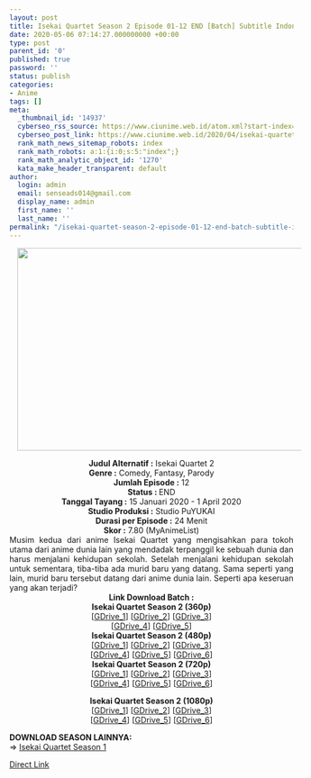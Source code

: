 ```yaml
---
layout: post
title: Isekai Quartet Season 2 Episode 01-12 END [Batch] Subtitle Indonesia
date: 2020-05-06 07:14:27.000000000 +00:00
type: post
parent_id: '0'
published: true
password: ''
status: publish
categories:
- Anime
tags: []
meta:
  _thumbnail_id: '14937'
  cyberseo_rss_source: https://www.ciunime.web.id/atom.xml?start-index=751&max-results=150
  cyberseo_post_link: https://www.ciunime.web.id/2020/04/isekai-quartet-season-2-episode-01-12.html
  rank_math_news_sitemap_robots: index
  rank_math_robots: a:1:{i:0;s:5:"index";}
  rank_math_analytic_object_id: '1270'
  kata_make_header_transparent: default
author:
  login: admin
  email: senseads014@gmail.com
  display_name: admin
  first_name: ''
  last_name: ''
permalink: "/isekai-quartet-season-2-episode-01-12-end-batch-subtitle-indonesia/"
---
```

<div class="separator" style="clear: both; text-align: center;"><a href="https://1.bp.blogspot.com/-JE7-9i2pMhU/Xh8eby0PTdI/AAAAAAAAd4Q/-EwwYaNImZcPFbwLBQmgLrd1oKdWi9fUwCLcBGAsYHQ/s1600/Isekai%2BQuartet%2BSeason%2B2.jpg" imageanchor="1" style="margin-left: 1em; margin-right: 1em;"><img border="0" data-original-height="720" data-original-width="1280" height="360" src="{{ site.baseurl }}/assets/2020/05/Isekai%2BQuartet%2BSeason%2B2.jpg" width="640" /></a></div>
<p>
<div style="text-align: center;"><b>Judul</b><b><b>&nbsp;Alternatif</b>&nbsp;:</b>&nbsp;Isekai Quartet 2</div>
<div style="text-align: center;"><b>Genre :</b>&nbsp;Comedy, Fantasy, Parody</div>
<div style="text-align: center;"><b>Jumlah Episode :</b>&nbsp;12<br /><b>Status :&nbsp;</b>END<br /><b>Tanggal Tayang :</b>&nbsp;15 Januari 2020&nbsp;- 1 April 2020<br /><b>Studio Produksi :</b>&nbsp;Studio PuYUKAI<br /><b>Durasi per Episode :</b>&nbsp;24 Menit</div>
<div style="text-align: center;"><b>Skor :</b>&nbsp;7.80 (MyAnimeList)</div>
<div style="text-align: center;"></div>
<div style="text-align: justify;">Musim kedua dari anime Isekai Quartet yang mengisahkan para tokoh utama dari anime dunia lain yang mendadak terpanggil ke sebuah dunia dan harus menjalani kehidupan sekolah. Setelah menjalani kehidupan sekolah untuk sementara, tiba-tiba ada murid baru yang datang. Sama seperti yang lain, murid baru tersebut datang dari anime dunia lain. Seperti apa keseruan yang akan terjadi?</div>
<div style="text-align: justify;"></div>
<div style="text-align: justify;"></div>
<div style="text-align: center;">
<div style="text-align: center;"><b>Link Download Batch :</b></div>
<div style="text-align: center;">
<div style="text-align: center;"><b>Isekai Quartet Season 2&nbsp;(360p)</b></div>
</div>
<div style="text-align: center;">[<a href="https://drive.google.com/uc?id=1HyS20i3pWaynvA-_Ky4dtfRZxlGplu_X" target="_blank" rel="noopener">GDrive_1</a>] [<a href="https://drive.google.com/uc?id=1ePhRNKRy2wJydcE6wOkEyvuqeuse3mkB" target="_blank" rel="noopener">GDrive_2</a>] [<a href="https://drive.google.com/uc?id=1-rHy7W7T8S2DSS-FPtC1wPBBgFXKnmQf" target="_blank" rel="noopener">GDrive_3</a>]<br />[<a href="https://drive.google.com/uc?id=1ooZl_gPj7Eg26f2M12e7WhCb4V9P3J9n" target="_blank" rel="noopener">GDrive_4</a>] [<a href="https://drive.google.com/uc?id=1FrS7FHJo4gTflLsbsFBwmFoDEMxiwh10" target="_blank" rel="noopener">GDrive_5</a>]</div>
<div style="text-align: center;"></div>
<div style="text-align: center;"><b>Isekai Quartet Season 2&nbsp;(480p)</b><br />[<a href="https://drive.google.com/uc?id=1FxLTByIlQOIjLChFT0fmugR_esLbAokn" target="_blank" rel="noopener">GDrive_1</a>] [<a href="https://drive.google.com/uc?id=1Hx3OLx3Nsqu5NP3mbI3duG4rXLipLoCI" target="_blank" rel="noopener">GDrive_2</a>] [<a href="https://drive.google.com/uc?id=1GgTg8J1dr0Q6_VD38yEozguK6nOCyU-U" target="_blank" rel="noopener">GDrive_3</a>]<br />[<a href="https://drive.google.com/uc?id=1qmB5DULh9wOwWkNjugj2zO4FAZSK1SHA" target="_blank" rel="noopener">GDrive_4</a>] [<a href="https://drive.google.com/uc?id=1gK_agha2lUwrAwQZXONXJMBg6iIs9hSC" target="_blank" rel="noopener">GDrive_5</a>] [<a href="https://drive.google.com/uc?id=1HNC8po6icPdIeQSetV2zatPPAcTmpEGI" target="_blank" rel="noopener">GDrive_6</a>]</div>
<div style="text-align: center;"><b>Isekai Quartet Season 2&nbsp;(720p)</b><br />[<a href="https://drive.google.com/uc?id=10De1G5OJnBAPm4UqVpM5Qpl3vrb5hyha" target="_blank" rel="noopener">GDrive_1</a>] [<a href="https://drive.google.com/uc?id=14oCQDRj9cCFSOPUuhwwVCbkdeif7Bdyp" target="_blank" rel="noopener">GDrive_2</a>] [<a href="https://drive.google.com/uc?id=1Wfodtf3uTGn6kcH6PvOKbDG-AtUFgePe" target="_blank" rel="noopener">GDrive_3</a>]<br />[<a href="https://drive.google.com/uc?id=1Ok4Ws5g5UzrMFLQWIQTNfui1g2Tu7EH-" target="_blank" rel="noopener">GDrive_4</a>] [<a href="https://drive.google.com/uc?id=1QAxs54F6vI0iWQGj3LRnBe80_oSOL_jl" target="_blank" rel="noopener">GDrive_5</a>] [<a href="https://drive.google.com/uc?id=1-pwpxLd1gW8-bxoiGVYIQ2hhj8p6M-x9" target="_blank" rel="noopener">GDrive_6</a>]</p>
<p><b>Isekai Quartet Season 2&nbsp;(1080p)</b><br />[<a href="https://drive.google.com/uc?id=1xbViAyEzSBTrmGUlTL5ahj53wyaprqFW" target="_blank" rel="noopener">GDrive_1</a>] [<a href="https://drive.google.com/uc?id=19t-XM5tQ5akgPZs-oVc645rYzOER2Xle" target="_blank" rel="noopener">GDrive_2</a>] [<a href="https://drive.google.com/uc?id=14GFR6UJQLOez3ke4VF4P3OkbzxsvlO6G" target="_blank" rel="noopener">GDrive_3</a>]<br />[<a href="https://drive.google.com/uc?id=1xlvrj-GGqSfZu2vFxUbPeQ1k0NVFiQis" target="_blank" rel="noopener">GDrive_4</a>] [<a href="https://drive.google.com/uc?id=1BhK3QIZ0wztN08gvxJUkslDYiDH5Ak1O" target="_blank" rel="noopener">GDrive_5</a>] [<a href="https://drive.google.com/uc?id=1FaHwxFl3hoaXrcEOav3p6gHp43AaI12W" target="_blank" rel="noopener">GDrive_6</a>]
<div style="text-align: left;"></div>
<div style="text-align: left;"></div>
<div style="text-align: justify;"><b><b>DOWNLOAD SEASON LAINNYA</b>:</b></div>
<div style="text-align: justify;">=&gt;&nbsp;<a href="https://www.ciunime.web.id/2019/06/isekai-quartet-episode-01-12-end-batch.html" target="_blank" rel="noopener">Isekai Quartet Season 1</a></p>
</div>
</div>
</div>
<link rel="stylesheet" href="https://cdnjs.cloudflare.com/ajax/libs/font-awesome/4.7.0/css/font-awesome.min.css" />
<div class="divbtn"> <a href="https://handymansurrender.com/fihup8buzv?key=94550f7ce39444073321dde3b8782f97" class="btn"><i class="fa fa-download"></i> Direct Link</a> </div>
